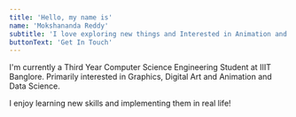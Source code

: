 ```yaml
---
title: 'Hello, my name is'
name: 'Mokshananda Reddy'
subtitle: 'I love exploring new things and Interested in Animation and Related stuff!'
buttonText: 'Get In Touch'
---
```


I'm currently a Third Year Computer Science Engineering Student at IIIT Banglore. Primarily interested in Graphics, Digital Art and Animation and Data Science.

I enjoy learning new skills and implementing them in real life!
